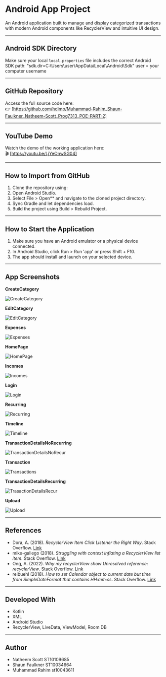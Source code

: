 # Android App Project

An Android application built to manage and display categorized transactions with modern Android components like RecyclerView and intuitive UI design.

--------------------------------------
Android SDK Directory
--------------------------------------
Make sure your local `local.properties` file includes the correct Android SDK path:
"sdk.dir=C\:\\Users\\user\\AppData\\Local\\Android\\Sdk"
user = your computer username

--------------------------------------
GitHub Repository
--------------------------------------
Access the full source code here:  
👉 [https://github.com/hdimp/Muhammad-Rahim_Shaun-Faulkner_Natheem-Scott_Prog7313_POE-PART-2]

--------------------------------------
YouTube Demo
--------------------------------------
Watch the demo of the working application here:  
🎬 [https://youtu.be/LjYeOnwSG04]

--------------------------------------
How to Import from GitHub
--------------------------------------
1. Clone the repository using:
2. Open Android Studio.
3. Select File > Open** and navigate to the cloned project directory.
4. Sync Gradle and let dependencies load.
5. Build the project using Build > Rebuild Project.

--------------------------------------
How to Start the Application
--------------------------------------
1. Make sure you have an Android emulator or a physical device connected.
2. In Android Studio, click Run > Run 'app' or press Shift + F10.
3. The app should install and launch on your selected device.

--------------------------------------
App Screenshots
--------------------------------------

**CreateCategory**

![CreateCategory](https://github.com/user-attachments/assets/2c639cd0-f98d-48ef-a9c2-653bc4f321ce)


**EditCategory**

![EditCategory](https://github.com/user-attachments/assets/a25c25bb-7805-48f3-81f1-371c1f026f87)


**Expenses**

![Expenses](https://github.com/user-attachments/assets/a43c9db9-5651-40af-8736-8230cf8dfff1)


**HomePage**

![HomePage](https://github.com/user-attachments/assets/1ce14ef9-4174-4fe0-87d6-75df9eb1a317)


**Incomes**

![Incomes](https://github.com/user-attachments/assets/29ef9298-8631-486b-b35a-d7527b09e4f7)


**Login**

![Login](https://github.com/user-attachments/assets/cc7638c5-39cd-4778-b9d9-72df760686e8)


**Recurring**

![Recurring](https://github.com/user-attachments/assets/03991d43-b0d0-407b-a87e-ebd36c202690)


**Timeline**

![Timeline](https://github.com/user-attachments/assets/4e32c8a7-1eca-4883-8dc4-668172ae68d1)


**TransactionDetailsNoRecurring**

![TransactionDetailsNoRecur](https://github.com/user-attachments/assets/a874f471-f525-4b2c-94c9-9243ca5d16fd)


**Transaction**

![Transactions](https://github.com/user-attachments/assets/8effa26f-a659-4101-afa5-2cbabe9e6ceb)


**TransactionDetailsRecurring**

![TrasactionDetailsRecur](https://github.com/user-attachments/assets/4b7c44d7-d4e9-4a7f-8ac7-9d82840a4ee9)


**Upload**

![Upload](https://github.com/user-attachments/assets/5f5ea4a2-2093-4a7a-aca2-97877bc32efb)

--------------------------------------
References
--------------------------------------
- Dora, A. (2018). *RecyclerView Item Click Listener the Right Way*. Stack Overflow. [Link](https://stackoverflow.com/questions/49969278/recyclerview-item-click-listener-the-right-way)  
- mike-gallego (2018). *Struggling with context inflating a RecyclerView list item*. Stack Overflow. [Link](https://stackoverflow.com/questions/52224165/struggling-with-context-inflating-a-recyclerview-list-item)  
- Ong, A. (2022). *Why my recyclerView show Unresolved reference: recyclerView*. Stack Overflow. [Link](https://stackoverflow.com/questions/71604788/why-my-recyclerview-show-unresolved-reference-recyclerview)  
- reibuehl (2018). *How to set Calendar object to current date but time from SimpleDateFormat that contains HH:mm:ss*. Stack Overflow. [Link](https://stackoverflow.com/questions/48647950/how-to-set-calendar-object-to-current-date-but-time-from-simpledateformat-that-c)

--------------------------------------
Developed With
--------------------------------------
- Kotlin  
- XML  
- Android Studio  
- RecyclerView, LiveData, ViewModel, Room DB 

--------------------------------------
Author
--------------------------------------
- Natheem Scott ST10109685 
- Shaun Faulkner ST10034664
- Muhammad Rahim st10043611
